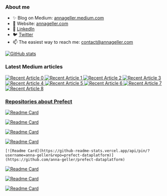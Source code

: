 ### About me

- ✨ Blog on Medium: [annageller.medium.com](https://annageller.medium.com/)
- 🤖 Website: [annageller.com](http://annageller.com/) 
- 💼 [LinkedIn](https://www.linkedin.com/in/anna-geller-12a86811a/)
- 🐦 [Twitter](https://twitter.com/anna__geller)
- 📫 The easiest way to reach me: contact@annageller.com 


[![GitHub stats](https://github-readme-stats.vercel.app/api?username=anna-geller&count_private=true&show_icons=true&theme=radical&hide_rank=false)](https://github.com/anuraghazra/github-readme-stats)


### Latest Medium articles
<a target="_blank" href="https://github-readme-medium-recent-article.vercel.app/medium/@annageller/0"><img src="https://github-readme-medium-recent-article.vercel.app/medium/@annageller/0" alt="Recent Article 0">
<a target="_blank" href="https://github-readme-medium-recent-article.vercel.app/medium/@annageller/1"><img src="https://github-readme-medium-recent-article.vercel.app/medium/@annageller/1" alt="Recent Article 1">
<a target="_blank" href="https://github-readme-medium-recent-article.vercel.app/medium/@annageller/2"><img src="https://github-readme-medium-recent-article.vercel.app/medium/@annageller/2" alt="Recent Article 2">
<a target="_blank" href="https://github-readme-medium-recent-article.vercel.app/medium/@annageller/3"><img src="https://github-readme-medium-recent-article.vercel.app/medium/@annageller/3" alt="Recent Article 3">
<a target="_blank" href="https://github-readme-medium-recent-article.vercel.app/medium/@annageller/4"><img src="https://github-readme-medium-recent-article.vercel.app/medium/@annageller/4" alt="Recent Article 4">
<a target="_blank" href="https://github-readme-medium-recent-article.vercel.app/medium/@annageller/5"><img src="https://github-readme-medium-recent-article.vercel.app/medium/@annageller/5" alt="Recent Article 5">
<a target="_blank" href="https://github-readme-medium-recent-article.vercel.app/medium/@annageller/6"><img src="https://github-readme-medium-recent-article.vercel.app/medium/@annageller/6" alt="Recent Article 6">
<a target="_blank" href="https://github-readme-medium-recent-article.vercel.app/medium/@annageller/7"><img src="https://github-readme-medium-recent-article.vercel.app/medium/@annageller/7" alt="Recent Article 7">
<a target="_blank" href="https://github-readme-medium-recent-article.vercel.app/medium/@annageller/8"><img src="https://github-readme-medium-recent-article.vercel.app/medium/@annageller/8" alt="Recent Article 8">
    
### Repositories about Prefect
[![Readme Card](https://github-readme-stats.vercel.app/api/pin/?username=anna-geller&repo=prefect-deployment-patterns)](https://github.com/anna-geller/prefect-deployment-patterns)

[![Readme Card](https://github-readme-stats.vercel.app/api/pin/?username=anna-geller&repo=dataflow-ops)](https://github.com/anna-geller/dataflow-ops)

[![Readme Card](https://github-readme-stats.vercel.app/api/pin/?username=anna-geller&repo=dataflow-ops-aws-eks)](https://github.com/anna-geller/dataflow-ops-aws-eks) 

[![Readme Card](https://github-readme-stats.vercel.app/api/pin/?username=anna-geller&repo=prefect-getting-started)](https://github.com/anna-geller/prefect-getting-started) 

    [![Readme Card](https://github-readme-stats.vercel.app/api/pin/?username=anna-geller&repo=prefect-dataplatform)](https://github.com/anna-geller/prefect-dataplatform)

[![Readme Card](https://github-readme-stats.vercel.app/api/pin/?username=anna-geller&repo=prefect-aws-lambda)](https://github.com/anna-geller/prefect-aws-lambda) 

[![Readme Card](https://github-readme-stats.vercel.app/api/pin/?username=anna-geller&repo=prefect-streaming)](https://github.com/anna-geller/prefect-streaming) 

[![Readme Card](https://github-readme-stats.vercel.app/api/pin/?username=anna-geller&repo=prefect-docker-deployment)](https://github.com/anna-geller/prefect-docker-deployment) 
